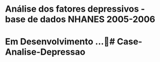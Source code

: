 # Análise dos fatores depressivos - base de dados NHANES 2005-2006



# Em Desenvolvimento ...🚧# Case-Analise-Depressao
